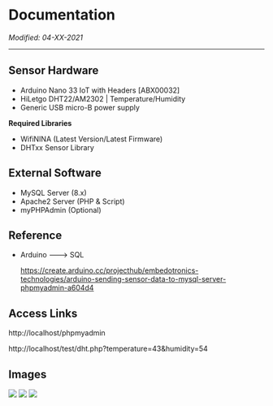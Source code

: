 # Documentation
*Modified: 04-XX-2021*

---
## Sensor Hardware

* Arduino Nano 33 IoT with Headers [ABX00032]
* HiLetgo DHT22/AM2302 | Temperature/Humidity
* Generic USB micro-B power supply

**Required Libraries**
* WifiNINA (Latest Version/Latest Firmware)
* DHTxx Sensor Library

## External Software

* MySQL Server (8.x)
* Apache2 Server (PHP & Script)
* myPHPAdmin (Optional)

## Reference

* Arduino ---> SQL
  
  https://create.arduino.cc/projecthub/embedotronics-technologies/arduino-sending-sensor-data-to-mysql-server-phpmyadmin-a604d4

## Access Links
http://localhost/phpmyadmin

http://localhost/test/dht.php?temperature=43&humidity=54

## Images
![](https://i.imgur.com/2zDUQ1N.jpg)
![](https://i.imgur.com/6094WdP.png)
![](https://i.imgur.com/3mEjoa4.jpg)